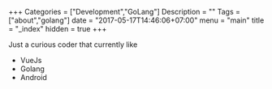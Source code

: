 +++
Categories = ["Development","GoLang"]
Description = ""
Tags = ["about","golang"]
date = "2017-05-17T14:46:06+07:00"
menu = "main"
title = "_index"
hidden = true
+++

Just a curious coder that currently like 

 - VueJs
 - Golang
 - Android